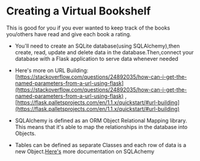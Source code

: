 # Creating a Virtual Bookshelf
This is good for you if you ever wanted to keep track of the books you/others have read and give each book a rating.
- You'll need to create an SQLite database(using SQLAlchemy),then create, read, update and delete data in the database.Then,connect your database with a Flask application
 to serve data whenever needed
- Here's more on URL Building: [https://stackoverflow.com/questions/24892035/how-can-i-get-the-named-parameters-from-a-url-using-flask](https://stackoverflow.com/questions/24892035/how-can-i-get-the-named-parameters-from-a-url-using-flask) , [https://flask.palletsprojects.com/en/1.1.x/quickstart/#url-building](https://flask.palletsprojects.com/en/1.1.x/quickstart/#url-building)

- SQLAlchemy is defined as an ORM Object Relational Mapping library. This means that it's able to map the relationships in the database into Objects.
- Tables can be defined as separate Classes and each row of data is a new Object.[Here's](https://flask-sqlalchemy.palletsprojects.com/en/2.x/quickstart/#a-minimal-application) more documentation on SQLAchemy
